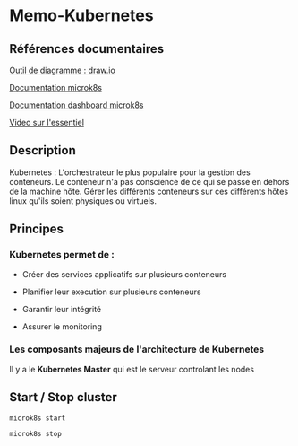 # Memo-Kubernetes

## Références documentaires

[Outil de diagramme : draw.io](http://draw.io)

[Documentation microk8s](https://microk8s.io/docs) 

[Documentation dashboard microk8s](https://microk8s.io/docs/addon-dashboard)

[Video sur l'essentiel](https://www.youtube.com/watch?v=NChhdOZV4sY)

## Description

Kubernetes : L'orchestrateur le plus populaire pour la gestion des conteneurs.
Le conteneur n'a pas conscience de ce qui se passe en dehors de la machine hôte.
Gérer les différents conteneurs sur ces différents hôtes linux qu'ils soient physiques ou virtuels.

## Principes

### Kubernetes permet de : 

* Créer des services applicatifs sur plusieurs conteneurs

* Planifier leur execution sur plusieurs conteneurs

* Garantir leur intégrité

* Assurer le monitoring


### Les composants majeurs de l'architecture de Kubernetes

Il y a le **Kubernetes Master** qui est le serveur controlant les nodes

## Start / Stop cluster

`microk8s start`

`microk8s stop`
